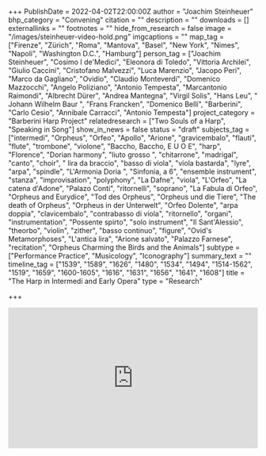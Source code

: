 +++
PublishDate = 2022-04-02T22:00:00Z
author = "Joachim Steinheuer"
bhp_category = "Convening"
citation = ""
description = ""
downloads = []
externallinks = ""
footnotes = ""
hide_from_research = false
image = "/images/steinheuer-video-hold.png"
imgcaptions = ""
map_tag = ["Firenze", "Zürich", "Roma", "Mantova", "Basel", "New York", "Nimes", "Napoli", "Washington D.C.", "Hamburg"]
person_tag = ["Joachim Steinheuer", "Cosimo I de'Medici", "Eleonora di Toledo", "Vittoria Archilei", "Giulio Caccini", "Cristofano Malvezzi", "Luca Marenzio", "Jacopo Peri", "Marco da Gagliano", "Ovidio", "Claudio Monteverdi", "Domenico Mazzocchi", "Angelo Poliziano", "Antonio Tempesta", "Marcantonio Raimondi", "Albrecht Dürer", "Andrea Mantegna", "Virgil Solis", "Hans Leu", " Johann Wilhelm Baur ", "Frans Francken", "Domenico Belli", "Barberini", "Carlo Cesio", "Annibale Carracci", "Antonio Tempesta"]
project_category = "Barberini Harp Project"
relatedresearch = ["Two Souls of a Harp", "Speaking in Song"]
show_in_news = false
status = "draft"
subjects_tag = ["intermedi", "Orpheus", "Orfeo", "Apollo", "Arione", "gravicembalo", "flauti", "flute", "trombone", "violone", "Baccho, Baccho, E U O E", "harp", "Florence", "Dorian harmony", "liuto grosso ", "chitarrone", "madrigal", "canto", "choir", " lira da braccio", "basso di viola", "viola bastarda", "lyre", "arpa", "spindle", "L'Armonia Doria ", "Sinfonia, a 6", "ensemble instrument", "stanza", "improvisation", "polyphony", "La Dafne", "viola", "L'Orfeo", "La catena d'Adone", "Palazo Conti", "ritornelli", "soprano", "La Fabula di Orfeo", "Orpheus and Eurydice", "Tod des Orpheus", "Orpheus und die Tiere", "The death of Orpheus", "Orpheus in der Unterwelt", "Orfeo Dolente", "arpa doppia", "clavicembalo", "contrabasso di viola", "ritornello", "organi", "instrumentation", "Possente spirto", "solo instrument", "Il Sant'Alessio", "theorbo", "violin", "zither", "basso continuo", "figure", "Ovid's Metamorphoses", "L'antica lira", "Arione salvato", "Palazzo Farnese", "recitation", "Orpheus Charming the Birds and the Animals"]
subtype = ["Performance Practice", "Musicology", "Iconography"]
summary_text = ""
timeline_tag = ["1539", "1589", "1626", "1480", "1534", "1494", "1514-1562", "1519", "1659", "1600-1605", "1616", "1631", "1656", "1641", "1608"]
title = "The Harp in Intermedi and Early Opera"
type = "Research"

+++
<div style="padding:56.25% 0 0 0;position:relative;"><iframe src="https://player.vimeo.com/video/693494627?h=b0588f6976&title=0&byline=0&portrait=0&speed=0&badge=0&autopause=0&player_id=0&app_id=58479/embed" allow="autoplay; fullscreen; picture-in-picture" allowfullscreen frameborder="0" style="position:absolute;top:0;left:0;width:100%;height:100%;"></iframe></div>